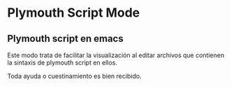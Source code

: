 # Plymouth Script Mode

## Plymouth script en emacs

Este modo trata de facilitar la visualización al editar archivos
que contienen la sintaxis de plymouth script en ellos.

Toda ayuda o cuestinamiento es bien recibido.